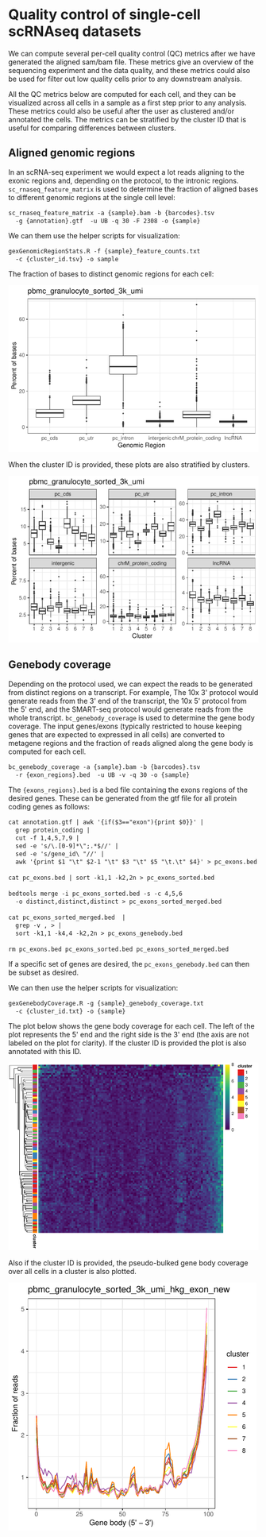 # Quality control of single-cell scRNAseq datasets
We can compute several per-cell quality control (QC) metrics after we
have generated the aligned sam/bam file. These metrics give an overview of
the sequencing experiment and the data quality, and these metrics could
also be used for filter out low quality cells prior to any downstream
analysis. 

All the QC metrics below are computed for each cell, and they can be
visualized across all cells in a sample as a first step prior to any
analysis. These metrics could also be useful after the user as
clustered and/or annotated the cells. The metrics can be stratified by
the cluster ID that is useful for comparing differences between clusters. 

## Aligned genomic regions
In an scRNA-seq experiment we would expect a lot reads aligning to the
exonic regions and, depending on the protocol, to the intronic regions.
`sc_rnaseq_feature_matrix` is used to determine the fraction of aligned bases 
to different genomic regions at the single cell level:

```
sc_rnaseq_feature_matrix -a {sample}.bam -b {barcodes}.tsv 
  -g {annotation}.gtf  -u UB -q 30 -F 2308 -o {sample}
```

We can them use the helper scripts for visualization:

```
gexGenomicRegionStats.R -f {sample}_feature_counts.txt 
  -c {cluster_id.tsv} -o sample
```

The fraction of bases to distinct genomic regions for each cell:

![](figs/pbmc_granulocyte_sorted_3k_umi_gex_feature_counts-1.png) 

When the cluster ID is provided, these plots are also stratified by
clusters. 

![](figs/pbmc_granulocyte_sorted_3k_umi_cluster_gex_feature_counts-1.png) 


## Genebody coverage 
Depending on the protocol used, we can expect the reads to be
generated from distinct regions on a transcript. For example, The 10x
3' protocol would generate reads from the 3' end of the transcript, the
10x 5' protocol from the 5' end, and the SMART-seq protocol would
generate reads from the whole transcript. `bc_genebody_coverage` is used
to determine the gene body coverage. The input genes/exons (typically
restricted to house keeping genes that are expected to expressed in all
cells) are converted to metagene regions and the fraction of reads
aligned along the gene body is computed for each cell.

```
bc_genebody_coverage -a {sample}.bam -b {barcodes}.tsv 
  -r {exon_regions}.bed  -u UB -v -q 30 -o {sample}
```

The `{exons_regions}.bed` is a bed file containing the exons regions of
the desired genes. These can be generated from the gtf file for all
protein coding genes as follows:

```
cat annotation.gtf | awk '{if($3=="exon"){print $0}}' | 
  grep protein_coding | 
  cut -f 1,4,5,7,9 | 
  sed -e 's/\.[0-9]*\";.*$//' | 
  sed -e 's/gene_id\ "//' | 
  awk '{print $1 "\t" $2-1 "\t" $3 "\t" $5 "\t.\t" $4}' > pc_exons.bed

cat pc_exons.bed | sort -k1,1 -k2,2n > pc_exons_sorted.bed

bedtools merge -i pc_exons_sorted.bed -s -c 4,5,6 
  -o distinct,distinct,distinct > pc_exons_sorted_merged.bed

cat pc_exons_sorted_merged.bed  | 
  grep -v , > | 
  sort -k1,1 -k4,4 -k2,2n > pc_exons_genebody.bed

rm pc_exons.bed pc_exons_sorted.bed pc_exons_sorted_merged.bed
```

If a specific set of genes are desired, the `pc_exons_genebody.bed` can
then be subset as desired.


We can then use the helper scripts for visualization:

```
gexGenebodyCoverage.R -g {sample}_genebody_coverage.txt 
  -c {cluster_id.txt} -o {sample}
```

The plot below shows the gene body coverage for each cell. The left
of the plot represents the 5' end and the right side is the 3' end (the
axis are not labeled on the plot for clarity). If the cluster ID is
provided the plot is also annotated with this ID. 

![](figs/pbmc_granulocyte_sorted_3k_umi_hkg_exon_cluster_genebody_cov-1.png) 

Also if the cluster ID is provided, the pseudo-bulked gene body
coverage over all cells in a cluster is also plotted. 

![](figs/pbmc_granulocyte_sorted_3k_umi_hkg_exon_cluster_genebody_cov_summary.pdf-1.png) 
